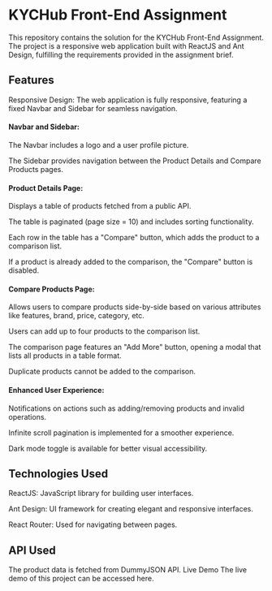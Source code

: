 # KYCHub Front-End Assignment

This repository contains the solution for the KYCHub Front-End Assignment. The project is a responsive web application built with ReactJS and Ant Design, fulfilling the requirements provided in the assignment brief.

## Features
Responsive Design: The web application is fully responsive, featuring a fixed Navbar and Sidebar for seamless navigation.
#### Navbar and Sidebar:
The Navbar includes a logo and a user profile picture.

The Sidebar provides navigation between the Product Details and Compare Products pages.
#### Product Details Page:
Displays a table of products fetched from a public API.

The table is paginated (page size = 10) and includes sorting functionality.

Each row in the table has a "Compare" button, which adds the product to a comparison list.

If a product is already added to the comparison, the "Compare" button is disabled.
#### Compare Products Page:
Allows users to compare products side-by-side based on various attributes like features, brand, price, category, etc.

Users can add up to four products to the comparison list.

The comparison page features an "Add More" button, opening a modal that lists all products in a table format.

Duplicate products cannot be added to the comparison.
#### Enhanced User Experience:
Notifications on actions such as adding/removing products and invalid operations.

Infinite scroll pagination is implemented for a smoother experience.

Dark mode toggle is available for better visual accessibility.
## Technologies Used
ReactJS: JavaScript library for building user interfaces.

Ant Design: UI framework for creating elegant and responsive interfaces.

React Router: Used for navigating between pages.
## API Used
The product data is fetched from DummyJSON API.
Live Demo
The live demo of this project can be accessed here.

